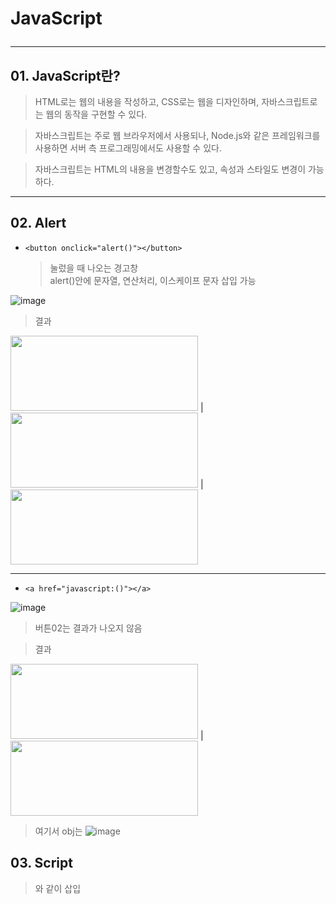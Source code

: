 # JavaScript <hr>

## 01. JavaScript란? <br>

> HTML로는 웹의 내용을 작성하고, CSS로는 웹을 디자인하며, 자바스크립트로는 웹의 동작을 구현할 수 있다. <br>

> 자바스크립트는 주로 웹 브라우저에서 사용되나, Node.js와 같은 프레임워크를 사용하면 서버 측 프로그래밍에서도 사용할 수 있다. <br>

> 자바스크립트는 HTML의 내용을 변경할수도 있고, 속성과 스타일도 변경이 가능하다.

<hr>

## 02. Alert <br>

* ``` <button onclick="alert()"></button> ``` <br>

  > 눌렀을 때 나오는 경고창 <br>
	> alert()안에 문자열, 연산처리, 이스케이프 문자 삽입 가능 <br>

 ![image](https://github.com/jiyoung79/StudyFiles/assets/155033243/e8e52f61-7c9d-4cb9-91a5-8971cbd67dd7)

 > 결과

<img src="https://github.com/jiyoung79/StudyFiles/assets/155033243/6b25c0a8-ad06-4926-9e16-0204a2631f84" width="300" height="120"/> |
<img src="https://github.com/jiyoung79/StudyFiles/assets/155033243/0ce69600-0756-4046-99fd-4c49e4ec795c" width="300" height="120"/> |
<img src="https://github.com/jiyoung79/StudyFiles/assets/155033243/2dc7807e-118f-4ad2-9ced-dca0262cbdbd" width="300" height="120"/>

<hr>

* ``` <a href="javascript:()"></a> ```  <br>

![image](https://github.com/jiyoung79/StudyFiles/assets/155033243/42cada76-3ffb-4410-b2c9-6f6629e886fd)

> 버튼02는 결과가 나오지 않음 <br>

> 결과

<img src="https://github.com/jiyoung79/StudyFiles/assets/155033243/aa8bfdac-7bb9-494b-a79d-900a70e9ef92" width="300" height="120"/> |
<img src="https://github.com/jiyoung79/StudyFiles/assets/155033243/c3c4d6a1-f2af-45a8-850a-37232091b8bb" width="300" height="120"/> 

> 여기서 obj는
![image](https://github.com/jiyoung79/StudyFiles/assets/155033243/b97002f7-57f8-4c59-a89a-884189a163fc)




## 03. Script <br>

> <script> 태그를 이용하면 자바스크립트 프로그램을 HTML 문서 대부분의 위치에 삽입할 수 있다. <br>
	
> 웹 페이지에 자바스크립트 코드를 추가하기 위해 <script> 태그를 사용 <br>
	
> type 과 language 속성은 필수가 아님 <br>

> 외부 스크립트 파일은 <script src="path/to/script.js"></script>와 같이 삽입 <br>





